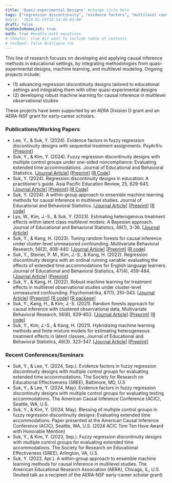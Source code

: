 ```yaml
---
title: 'Quasi-experimental Designs' #change title here
tags: ["regression discontinuity", "evidence factors", "multilevel causal inference"]
#date: '2024-01-26T18:14:40-05:00'
draft: false
hiddenInHomeList: true
math: true #enable math equations
# showToc: true #if want to include table of contents 
# tocOpen: false #collapse toc
---
```


This line of research focuses on developing and applying causal inference methods in educational settings, by integrating methodologies from quasi-experimental designs, machine learning, and multilevel modeling. Ongoing projects include:

- (1)	advancing regression discontinuity designs tailored to educational settings and integrating them with other quasi-experimental designs
- (2)	developing robust machine learning for causal inference in multilevel observational studies
           
These projects have been supported by an AERA Division D grant and an AERA-NSF grant for early-career scholars.

### Publications/Working Papers
-	Lee, Y., & Suk, Y. (2024). Evidence factors in fuzzy regression discontinuity designs with sequential treatment assignments. PsyArXiv. [[Preprint](https://osf.io/preprints/psyarxiv/29tp4_v1)]
-	Suk, Y., & Kim, Y. (2024). Fuzzy regression discontinuity designs with multiple control groups under one-sided noncompliance: Evaluating extended time accommodations. Journal of Educational and Behavioral Statistics. [[Journal Article](https://journals.sagepub.com/doi/10.3102/10769986241268902)] [[Preprint](https://osf.io/preprints/psyarxiv/sa96g)] [[R Code](https://github.com/youmisuk/fuzzyRD_MG)]
-	Suk, Y. (2024). Regression discontinuity designs in education: A practitioner’s guide. Asia Pacific Education Review, 25, 629-645. [[Journal Article](https://link.springer.com/article/10.1007/s12564-024-09956-3)] [[Preprint](https://osf.io/preprints/psyarxiv/rhxs7/rhxs7_v1)] [[R Code](https://github.com/youmisuk/RDDreview)]
-	Suk, Y. (2024). A within-group approach to ensemble machine learning methods for causal inference in multilevel studies. Journal of Educational and Behavioral Statistics. [[Journal Article](https://doi.org/10.3102/10769986231162096)] [[Preprint](https://doi.org/10.31234/osf.io/8s7ut)] [[R code](https://github.com/youmisuk/groupedTMLE)]
-	Lyu, W., Kim, J.-S., & Suk, Y. (2023). Estimating heterogenous treatment effects within latent class multilevel models: A Bayesian approach. Journal of Educational and Behavioral Statistics, 48(1), 3-36. [[Journal Article](https://journals.sagepub.com/doi/10.3102/10769986221115446)]
-	Suk, Y., & Kang, H. (2023). Tuning random forests for causal inference under cluster-level unmeasured confounding. Multivariate Behavioral Research, 58(2), 408-440. [[Journal Article](https://www.tandfonline.com/doi/abs/10.1080/00273171.2021.1994364)] [[Preprint](https://doi.org/10.31234/osf.io/36w72)] [[R code](https://github.com/youmisuk/robustCF)]
-	Suk, Y., Steiner, P. M., Kim, J.-S., & Kang, H. (2022). Regression discontinuity designs with an ordinal running variable: evaluating the effects of extended time accommodations for English language learners. Journal of Educational and Behavioral Statistics, 47(4), 459-484. [[Journal Article](https://doi.org/10.3102/10769986221090275)] [[Preprint](https://osf.io/preprints/psyarxiv/sgqjv/)]
-	Suk, Y., & Kang, H. (2022). Robust machine learning for treatment effects in multilevel observational studies under cluster-level unmeasured confounding. Psychometrika, 87(1), 310–343. [[Journal Article](https://doi.org/10.1007/s11336-021-09805-x)] [[Preprint](https://osf.io/preprints/psyarxiv/t7vbz_v1)] [[R code](https://github.com/youmisuk/robustML)] [[R package](https://github.com/youmisuk/CURobustML)]
-	Suk, Y., Kang, H., & Kim, J.-S. (2021). Random forests approach for causal inference with clustered observational data, Multivariate Behavioral Research, 56(6), 829–852. [[Journal Article](https://doi.org/10.1080/00273171.2020.1808437)] [[Preprint](https://osf.io/xgq2k_v1)] [[R code](https://github.com/youmisuk/multilevelCF)]
-	Suk, Y., Kim, J.-S., & Kang, H. (2021). Hybridizing machine learning methods and finite mixture models for estimating heterogeneous treatment effects in latent classes, Journal of Educational and Behavioral Statistics, 46(3). 323-347. [[Journal Article](https://doi.org/10.3102/1076998620951983)] [[Preprint](https://osf.io/preprints/psyarxiv/7qt93_v1)]

### Recent Conferences/Seminars
-	Suk, Y., & Lee, Y. (2024, Sep.). Evidence factors in fuzzy regression discontinuity designs with multiple control groups for evaluating extended time accommodations.  The Society for Research on Educational Effectiveness (SREE), Baltimore, MD, U.S
-	Suk, Y., & Lee, Y. (2024, May). Evidence factors in fuzzy regression discontinuity designs with multiple control groups for evaluating testing accommodations. The American Causal Inference Conference (ACIC), Seattle, WA, U.S. 
-	Suk, Y., & Kim, Y. (2024, May). Blessing of multiple control groups in fuzzy regression discontinuity designs: Evaluating extended time accommodations. Paper presented at the American Causal Inference Conference (ACIC), Seattle, WA, U.S. (2024 ACIC Tom Ten Have Award with Honorable Mention)
-	Suk, Y., & Kim, Y. (2023, Sep.). Fuzzy regression discontinuity designs with multiple control groups for evaluating extended time accommodations. The Society for Research on Educational Effectiveness (SREE), Arlington, VA, U.S.
-	Suk, Y. (2023, Apr.). A within-group approach to ensemble machine learning methods for causal inference in multilevel studies. The American Educational Research Association (AERA), Chicago, IL, U.S. (Invited talk as a recipient of the AERA-NSF early-career scholar grant)
